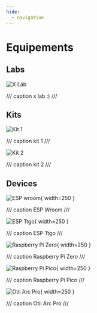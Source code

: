 ```yaml
---
hide:
  - navigation
---
```


# Equipements

## Labs

![X Lab](assets/images/devices/lab3.jpg)

/// caption
x lab :)
///

## Kits

![Kit 1](assets/images/devices/lab1.jpg)

/// caption
kit 1
///

![Kit 2](assets/images/devices/devices.jpg)

/// caption
kit 2
///

## Devices

![ESP wroom](assets/images/devices/wroom.webp){ width=250 }

/// caption
ESP Wroom
///

![ESP Ttgo](assets/images/devices/ttgo.webp){ width=250 }

/// caption
ESP Ttgo
///

![Raspberry Pi Zero](assets/images/devices/zero.webp){ width=250 }

/// caption
Raspberry Pi Zero
///

![Raspberry Pi Pico](assets/images/devices/pico.webp){ width=250 }

/// caption
Raspberry Pi Pico
///

![Otii Arc Pro](assets/images/devices/otii.webp){ width=250 }

/// caption
Otii Arc Pro
///
